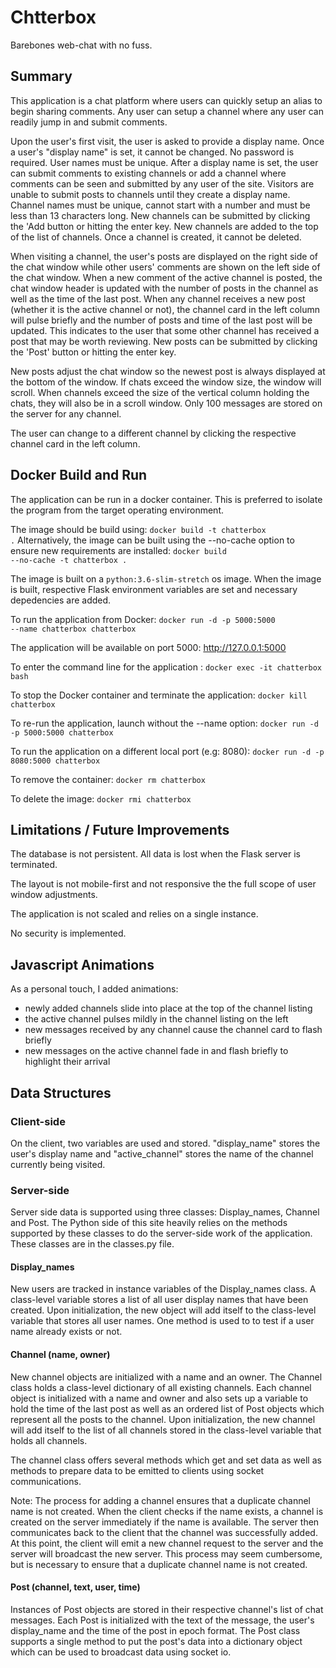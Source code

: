 # Chtterbox
Barebones web-chat with no fuss.

## Summary
This application is a chat platform where users can quickly setup an alias to begin sharing comments.  Any user can setup a channel where any user can readily jump in and submit comments.   

Upon the user's first visit, the user is asked to provide a display name.  Once a user's "display name" is set, it cannot be changed.  No password is required.  User names must be unique.  After a display name is set, the user can submit comments to existing channels or add a channel where comments can be seen and submitted by any user of the site.  Visitors are unable to submit posts to channels until they create a display name.  Channel names must be unique, cannot start with a number and must be less than 13 characters long.  New channels can be submitted by clicking the 'Add button or hitting the enter key.  New channels are added to the top of the list of channels.  Once a channel is created, it cannot be deleted.

When visiting a channel, the user's posts are displayed on the right side of the chat window while other users' comments are shown on the left side of the chat window.  When a new comment of the active channel is posted, the chat window header is updated with the number of posts in the channel as well as the time of the last post.  When any channel receives a new post (whether it is the active channel or not), the channel card in the left column will pulse briefly and the number of posts and time of the last post will be updated.  This indicates to the user that some other channel has received a post that may be worth reviewing.  New posts can be submitted by clicking the 'Post' button or hitting the enter key.

New posts adjust the chat window so the newest post is always displayed at the bottom of the window.  If chats exceed the window size, the window will scroll.  When channels exceed the size of the vertical column holding the chats, they will also be in a scroll window.  Only 100 messages are stored on the server for any channel.  

The user can change to a different channel by clicking the respective channel card in the left column.

## Docker Build and Run
The application can be run in a docker container.  This is preferred to isolate the program from the target operating environment.

The image should be build using:
        <code>docker build -t chatterbox .</code>
Alternatively, the image can be built using the --no-cache option to ensure new requirements are installed:
        <code>docker build --no-cache -t chatterbox .</code>
        
The image is built on a <code>python:3.6-slim-stretch</code> os image.  When the image is built, respective Flask environment variables are set and necessary depedencies are added.  

To run the application from Docker:
        <code>docker run -d -p 5000:5000 --name chatterbox chatterbox</code>

The application will be available on port 5000:
        <a href="http://http://127.0.0.1:5000">http://127.0.0.1:5000</a>

To enter the command line for the application <optional>:
    <code>docker exec -it chatterbox bash</code>

To stop the Docker container and terminate the application:
    <code>docker kill chatterbox</code>
    
To re-run the application, launch without the --name option:
    <code>docker run -d -p 5000:5000 chatterbox</code>
    
To run the application on a different local port (e.g: 8080):
    <code>docker run -d -p 8080:5000 chatterbox</code>

To remove the container:
    <code>docker rm chatterbox</code>
    
To delete the image:
    <code>docker rmi chatterbox</code>


## Limitations / Future Improvements
The database is not persistent.  All data is lost when the Flask server is terminated.

The layout is not mobile-first and not responsive the the full scope of user window adjustments.

The application is not scaled and relies on a single instance.  

No security is implemented.  


## Javascript Animations
As a personal touch, I added animations:
- newly added channels slide into place at the top of the channel listing
- the active channel pulses mildly in the channel listing on the left
- new messages received by any channel cause the channel card to flash briefly
- new messages on the active channel fade in and flash briefly to highlight their arrival


## Data Structures
### Client-side
On the client, two variables are used and stored.  "display_name" stores the user's display name and "active_channel" stores the name of the channel currently being visited.

### Server-side
Server side data is supported using three classes: Display_names, Channel and Post.  The Python side of this site heavily relies on the methods supported by these classes to do the server-side work of the application.  These classes are in the classes.py file.

#### Display_names
New users are tracked in instance variables of the Display_names class.  A class-level variable stores a list of all user display names that have been created.  Upon initialization, the new object will add itself to the class-level variable that stores all user names.  One method is used to to test if a user name already exists or not.

#### Channel (name, owner)
New channel objects are initialized with a name and an owner.  The Channel class holds a class-level dictionary of all existing channels.  Each channel object is initialized with a name and owner and also sets up a variable to hold the time of the last post as well as an ordered list of Post objects which represent all the posts to the channel.  Upon initialization, the new channel will add itself to the list of all channels stored in the class-level variable that holds all channels.

The channel class offers several methods which get and set data as well as methods to prepare data to be emitted to clients using socket communications.

Note: The process for adding a channel ensures that a duplicate channel name is not created.  When the client checks if the name exists, a channel is created on the server immediately if the name is available.  The server then communicates back to the client that the channel was successfully added.  At this point, the client will emit a new channel request to the server and the server will broadcast the new server.  This process may seem cumbersome, but is necessary to ensure that a duplicate channel name is not created.

#### Post (channel, text, user, time)
Instances of Post objects are stored in their respective channel's list of chat messages.  Each Post is initialized with the text of the message, the user's display_name and the time of the post in epoch format.  The Post class supports a single method to put the post's data into a dictionary object which can be used to broadcast data using socket io.
